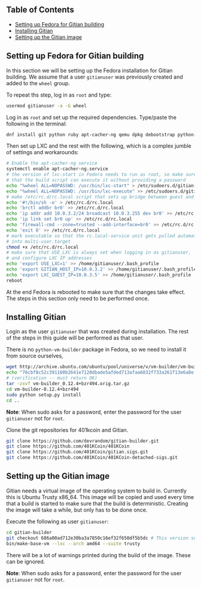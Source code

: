 Table of Contents
------------------

- [Setting up Fedora for Gitian building](#setting-up-fedora-for-gitian-building)
- [Installing Gitian](#installing-gitian)
- [Setting up the Gitian image](#setting-up-the-gitian-image)


Setting up Fedora for Gitian building
--------------------------------------

In this section we will be setting up the Fedora installation for Gitian building.
We assume that a user `gitianuser` was previously created and added to the `wheel` group.

To repeat ths step, log in as `root` and type:

```bash
usermod gitianuser -a -G wheel
```

Log in as `root` and set up the required dependencies.
Type/paste the following in the terminal:

```bash
dnf install git python ruby apt-cacher-ng qemu dpkg debootstrap python-cheetah gnupg tar rsync wget curl lxc libvirt
```

Then set up LXC and the rest with the following, which is a complex jumble of settings and workarounds:

```bash
# Enable the apt-cacher-ng service
systemctl enable apt-cacher-ng.service
# the version of lxc-start in Fedora needs to run as root, so make sure
# that the build script can execute it without providing a password
echo "%wheel ALL=NOPASSWD: /usr/bin/lxc-start" > /etc/sudoers.d/gitian-lxc
echo "%wheel ALL=NOPASSWD: /usr/bin/lxc-execute" >> /etc/sudoers.d/gitian-lxc
# make /etc/rc.d/rc.local script that sets up bridge between guest and host
echo '#!/bin/sh -e' > /etc/rc.d/rc.local
echo 'brctl addbr br0' >> /etc/rc.d/rc.local
echo 'ip addr add 10.0.3.2/24 broadcast 10.0.3.255 dev br0' >> /etc/rc.d/rc.local
echo 'ip link set br0 up' >> /etc/rc.d/rc.local
echo 'firewall-cmd --zone=trusted --add-interface=br0' >> /etc/rc.d/rc.local
echo 'exit 0' >> /etc/rc.d/rc.local
# mark executable so that the rc.local-service unit gets pulled automatically
# into multi-user.target
chmod +x /etc/rc.d/rc.local
# make sure that USE_LXC is always set when logging in as gitianuser,
# and configure LXC IP addresses
echo 'export USE_LXC=1' >> /home/gitianuser/.bash_profile
echo 'export GITIAN_HOST_IP=10.0.3.2' >> /home/gitianuser/.bash_profile
echo 'export LXC_GUEST_IP=10.0.3.5' >> /home/gitianuser/.bash_profile
reboot
```

At the end Fedora is rebooted to make sure that the changes take effect. The steps in this
section only need to be performed once.

Installing Gitian
------------------

Login as the user `gitianuser` that was created during installation.
The rest of the steps in this guide will be performed as that user.

There is no `python-vm-builder` package in Fedora, so we need to install it from source ourselves,

```bash
wget http://archive.ubuntu.com/ubuntu/pool/universe/v/vm-builder/vm-builder_0.12.4+bzr494.orig.tar.gz
echo "76cbf8c52c391160b2641e7120dbade5afded713afaa6032f733a261f13e6a8e  vm-builder_0.12.4+bzr494.orig.tar.gz" | sha256sum -c
# (verification -- must return OK)
tar -zxvf vm-builder_0.12.4+bzr494.orig.tar.gz
cd vm-builder-0.12.4+bzr494
sudo python setup.py install
cd ..
```

**Note**: When sudo asks for a password, enter the password for the user `gitianuser` not for `root`.

Clone the git repositories for 401kcoin and Gitian.

```bash
git clone https://github.com/devrandom/gitian-builder.git
git clone https://github.com/401KCoin/401KCoin
git clone https://github.com/401KCoin/gitian.sigs.git
git clone https://github.com/401KCoin/401KCoin-detached-sigs.git
```

Setting up the Gitian image
-------------------------

Gitian needs a virtual image of the operating system to build in.
Currently this is Ubuntu Trusty x86_64.
This image will be copied and used every time that a build is started to
make sure that the build is deterministic.
Creating the image will take a while, but only has to be done once.

Execute the following as user `gitianuser`:

```bash
cd gitian-builder
git checkout 686a00ad712e30ba3a7850c16ef32f650df5b5dc # This version seems to work better than master
bin/make-base-vm --lxc --arch amd64 --suite trusty
```

There will be a lot of warnings printed during the build of the image. These can be ignored.

**Note**: When sudo asks for a password, enter the password for the user `gitianuser` not for `root`.
